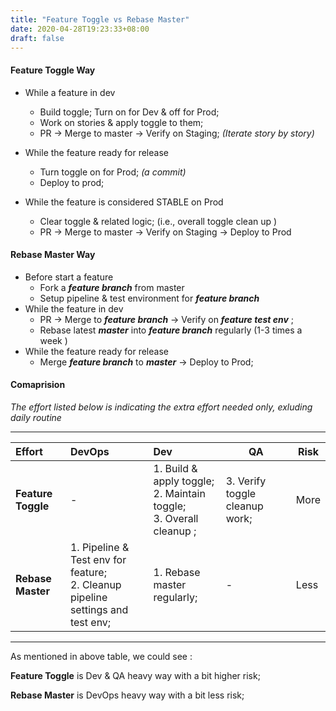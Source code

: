 ```yaml
---
title: "Feature Toggle vs Rebase Master"
date: 2020-04-28T19:23:33+08:00
draft: false
---
```


#### **Feature Toggle Way**

* While a feature in dev
  * Build toggle; Turn on for Dev & off for Prod;
  * Work on stories & apply toggle to them;
  * PR -> Merge to master -> Verify on Staging; *(Iterate story by story)*
* While the feature ready for release
  * Turn toggle on for Prod; *(a commit)*
  * Deploy to prod;

* While the feature is considered STABLE on Prod
  * Clear toggle & related logic; (i.e., overall toggle clean up )
  * PR -> Merge to master -> Verify on Staging -> Deploy to Prod



#### **Rebase Master Way**

* Before start a feature
  * Fork a ***feature branch*** from master
  * Setup pipeline & test environment for ***feature branch***
* While the feature in dev
  * PR -> Merge to ***feature branch*** -> Verify on ***feature test env*** ;
  * Rebase latest ***master*** into  ***feature branch*** regularly (1-3 times a week )
* While the feature ready for release
  * Merge ***feature branch*** to ***master*** -> Deploy to Prod;



#### **Comaprision**

*The effort listed below is indicating the extra effort needed only, exluding daily routine*

---

| Effort             | DevOps                                                       | Dev                                                          | QA                             | Risk |
| :----------------- | :----------------------------------------------------------- | :----------------------------------------------------------- | ------------------------------ | ---- |
| **Feature Toggle** | -                                                            | 1. Build & apply toggle; <br />2. Maintain toggle;<br /> 3. Overall cleanup ; | 3. Verify toggle cleanup work; | More |
| **Rebase Master**  | 1. Pipeline & Test env for feature;<br />2. Cleanup pipeline settings and test env; | 1. Rebase master regularly;                                  | -                              | Less |

---


As mentioned in above table, we could see :

**Feature Toggle** is Dev & QA heavy way with a bit higher risk;

**Rebase Master** is DevOps heavy way with a bit less risk;







